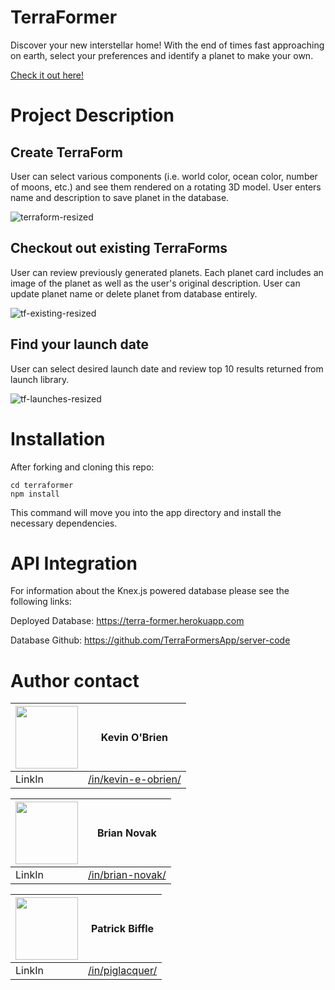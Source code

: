 # TerraFormer
Discover your new interstellar home! With the end of times fast approaching on earth, select your preferences and identify a planet to make your own.

[Check it out here!](https://terra-former.firebaseapp.com)

# Project Description
## Create TerraForm
User can select various components (i.e. world color, ocean color, number of moons, etc.) and see them rendered on a rotating 3D model. User enters name and description to save planet in the database. 

![terraform-resized](https://user-images.githubusercontent.com/30843350/37479627-b83c089a-2842-11e8-9ad9-5579dc0ef596.gif)

## Checkout out existing TerraForms
User can review previously generated planets. Each planet card includes an image of the planet as well as the user's original description. User can update planet name or delete planet from database entirely.

![tf-existing-resized](https://user-images.githubusercontent.com/30843350/37479624-b398f230-2842-11e8-83e7-9ef988307882.gif)

## Find your launch date
User can select desired launch date and review top 10 results returned from launch library.

![tf-launches-resized](https://user-images.githubusercontent.com/30843350/37479643-c1b35392-2842-11e8-85e4-757cba025f3b.gif)

# Installation
After forking and cloning this repo: 
```
cd terraformer
npm install
```
This command will move you into the app directory and install the necessary dependencies.

# API Integration
For information about the Knex.js powered database please see the following links:

Deployed Database: 
https://terra-former.herokuapp.com

Database Github:
https://github.com/TerraFormersApp/server-code

# Author contact

|<img src="https://avatars3.githubusercontent.com/u/31964386?s=400&v=4" width="100"> | Kevin O'Brien                    |
| ------------- | ------------- |
| LinkIn   | [/in/kevin-e-obrien/](https://www.linkedin.com/in/kevin-e-obrien/) |

|<img src="https://avatars1.githubusercontent.com/u/30843350?s=400&v=4" width="100"> | Brian Novak                    |
| ------------- | ------------- |
| LinkIn   | [/in/brian-novak/](https://www.linkedin.com/in/brian-novak/) |

<img src="https://avatars1.githubusercontent.com/u/32248824?s=400&v=4" width="100"> | Patrick Biffle                    |
| ------------- | ------------- |
| LinkIn   | [/in/piglacquer/](https://www.linkedin.com/in/piglacquer/) |
